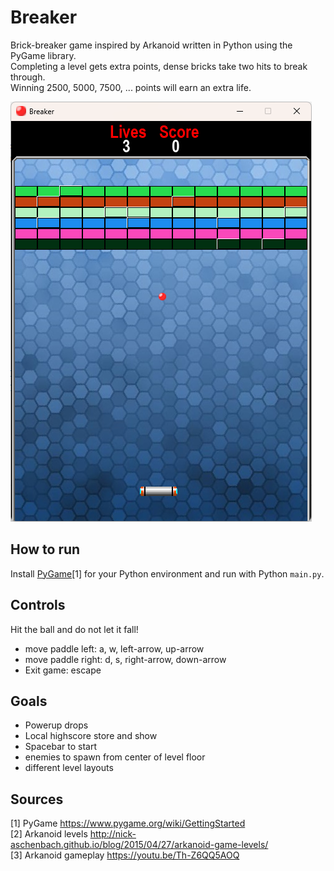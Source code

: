 # Breaker
Brick-breaker game inspired by Arkanoid written in Python using the PyGame library.  
Completing a level gets extra points, dense bricks take two hits to break through.  
Winning 2500, 5000, 7500, ... points will earn an extra life.  

![Gameplay Demo](gameplay.png)

## How to run
Install [PyGame](https://www.pygame.org/wiki/GettingStarted)[1] for your Python environment and run with Python `main.py`.

## Controls
Hit the ball and do not let it fall!
- move paddle left: a, w, left-arrow, up-arrow
- move paddle right: d, s, right-arrow, down-arrow
- Exit game: escape

## Goals
- Powerup drops
- Local highscore store and show
- Spacebar to start
- enemies to spawn from center of level floor
- different level layouts

## Sources
[1] PyGame https://www.pygame.org/wiki/GettingStarted  
[2] Arkanoid levels http://nick-aschenbach.github.io/blog/2015/04/27/arkanoid-game-levels/  
[3] Arkanoid gameplay https://youtu.be/Th-Z6QQ5AOQ  
